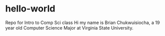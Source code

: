 # hello-world
Repo for Intro to Comp Sci class
Hi my name is Brian Chukwuisiocha, a 19 year old Computer Science Major at Virginia State University.
